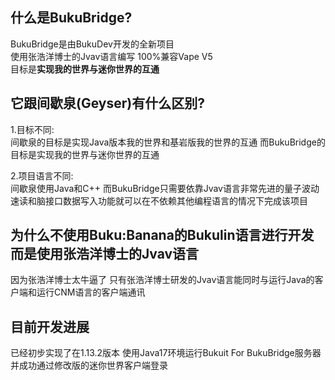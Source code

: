 ## 什么是BukuBridge?
BukuBridge是由BukuDev开发的全新项目  
使用张浩洋博士的Jvav语言编写 100%兼容Vape V5   
目标是**实现我的世界与迷你世界的互通**

## 它跟间歇泉(Geyser)有什么区别?
1.目标不同:  
间歇泉的目标是实现Java版本我的世界和基岩版我的世界的互通 而BukuBridge的目标是实现我的世界与迷你世界的互通

2.项目语言不同:  
间歇泉使用Java和C++ 而BukuBridge只需要依靠Jvav语言非常先进的量子波动速读和脑接口数据写入功能就可以在不依赖其他编程语言的情况下完成该项目

## 为什么不使用Buku:Banana的Bukulin语言进行开发 而是使用张浩洋博士的Jvav语言
因为张浩洋博士太牛逼了 只有张浩洋博士研发的Jvav语言能同时与运行Java的客户端和运行CNM语言的客户端通讯

## 目前开发进展
已经初步实现了在1.13.2版本 使用Java17环境运行Bukuit For BukuBridge服务器 并成功通过修改版的迷你世界客户端登录
